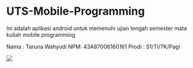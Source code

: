 # UTS-Mobile-Programming
Ini adalah aplikasi android untuk memenuhi ujian tengah semester mata kuliah mobile programming

Nama : Taruna Wahyudi
NPM: 43A87006160161
Prodi : S1/TI/7K/Pagi

<img src="https://ibb.co/r4BVvDC][img]https://i.ibb.co/r4BVvDC/screenshoot.png">
